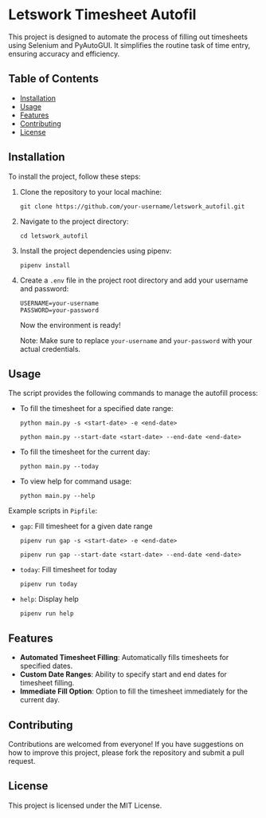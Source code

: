 
# Letswork Timesheet Autofil

This project is designed to automate the process of filling out timesheets using Selenium and PyAutoGUI. It simplifies the routine task of time entry, ensuring accuracy and efficiency.

## Table of Contents

- [Installation](#installation)
- [Usage](#usage)
- [Features](#features)
- [Contributing](#contributing)
- [License](#license)

## Installation

To install the project, follow these steps:

1. Clone the repository to your local machine:
    ```
    git clone https://github.com/your-username/letswork_autofil.git
    ```

2. Navigate to the project directory:
    ```
    cd letswork_autofil
    ```

3. Install the project dependencies using pipenv:
    ```
    pipenv install
    ```

4. Create a `.env` file in the project root directory and add your username and password:
    ```
    USERNAME=your-username
    PASSWORD=your-password
    ```

    Now the environment is ready!

    Note: Make sure to replace `your-username` and `your-password` with your actual credentials.

## Usage

The script provides the following commands to manage the autofill process:

- To fill the timesheet for a specified date range:
  ```
  python main.py -s <start-date> -e <end-date>
  ```

  ```
  python main.py --start-date <start-date> --end-date <end-date>
  ```

- To fill the timesheet for the current day:
  ```
  python main.py --today
  ```

- To view help for command usage:
  ```
  python main.py --help
  ```

Example scripts in `Pipfile`:

- `gap`: Fill timesheet for a given date range
    ```
    pipenv run gap -s <start-date> -e <end-date>
    ```
    ```
    pipenv run gap --start-date <start-date> --end-date <end-date>
    ```

- `today`: Fill timesheet for today
    ```
    pipenv run today
    ```

- `help`: Display help
    ```
    pipenv run help
    ```

## Features

- **Automated Timesheet Filling**: Automatically fills timesheets for specified dates.
- **Custom Date Ranges**: Ability to specify start and end dates for timesheet filling.
- **Immediate Fill Option**: Option to fill the timesheet immediately for the current day.

## Contributing

Contributions are welcomed from everyone! If you have suggestions on how to improve this project, please fork the repository and submit a pull request.

## License

This project is licensed under the MIT License.
